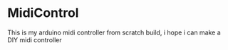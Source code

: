 # MidiControl
This is my arduino midi controller from scratch build, i hope i can make a DIY midi controller
